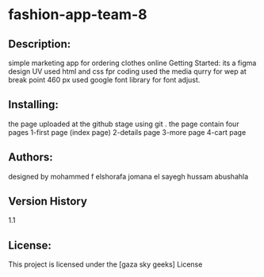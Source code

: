# fashion-app-team-8
 ## Description:
simple marketing app for ordering clothes online 
Getting Started:
its a figma design UV 
used html and css fpr coding 
used the media qurry for wep  at break point 460 px 
used google font library for font adjust.
 ## Installing:
the page uploaded at the github stage using git .
the page contain four pages 
1-first page (index page)
  2-details page
  3-more page 
  4-cart page 
  ## Authors:
  designed by 
  mohammed f elshorafa 
  jomana el sayegh 
  hussam abushahla 
  ## Version History
  1.1
  ## License:
  This project is licensed under the [gaza sky geeks] License 
